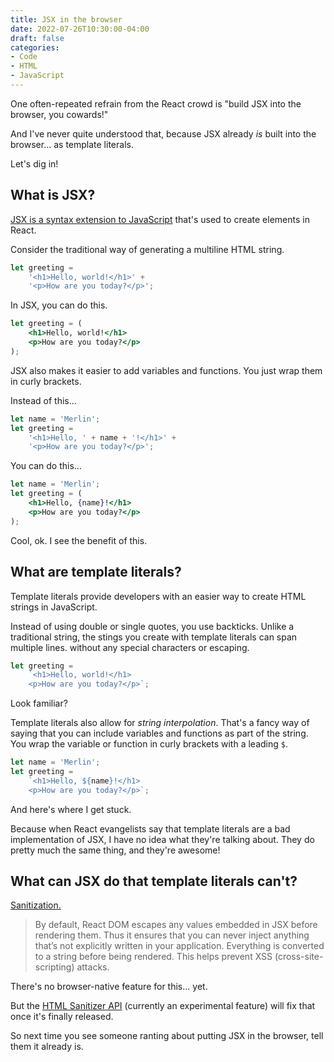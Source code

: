 ```yaml
---
title: JSX in the browser
date: 2022-07-26T10:30:00-04:00
draft: false
categories:
- Code
- HTML
- JavaScript
---
```


One often-repeated refrain from the React crowd is "build JSX into the browser, you cowards!"

And I've never quite understood that, because JSX already _is_ built into the browser... as template literals.

Let's dig in!

## What is JSX?

[JSX is a syntax extension to JavaScript](https://reactjs.org/docs/introducing-jsx.html) that's used to create elements in React.

Consider the traditional way of generating a multiline HTML string.

```js
let greeting =
	'<h1>Hello, world!</h1>' +
	'<p>How are you today?</p>';
```

In JSX, you can do this.

```jsx
let greeting = (
	<h1>Hello, world!</h1>
	<p>How are you today?</p>
);
```

JSX also makes it easier to add variables and functions. You just wrap them in curly brackets.

Instead of this...

```js
let name = 'Merlin';
let greeting =
	'<h1>Hello, ' + name + '!</h1>' +
	'<p>How are you today?</p>';
```

You can do this...

```jsx
let name = 'Merlin';
let greeting = (
	<h1>Hello, {name}!</h1>
	<p>How are you today?</p>
);
```

Cool, ok. I see the benefit of this.

## What are template literals?

Template literals provide developers with an easier way to create HTML strings in JavaScript.

Instead of using double or single quotes, you use backticks. Unlike a traditional string, the stings you create with template literals can span multiple lines. without any special characters or escaping.

```js
let greeting = 
	`<h1>Hello, world!</h1>
	<p>How are you today?</p>`;
```

Look familiar?

Template literals also allow for _string interpolation_. That's a fancy way of saying that you can include variables and functions as part of the string. You wrap the variable or function in curly brackets with a leading `$`.

```js
let name = 'Merlin';
let greeting = 
	`<h1>Hello, ${name}!</h1>
	<p>How are you today?</p>`;
```

And here's where I get stuck.

Because when React evangelists say that template literals are a bad implementation of JSX, I have no idea what they're talking about. They do pretty much the same thing, and they're awesome!

## What can JSX do that template literals can't?

[Sanitization.](/how-to-sanitize-html-strings-with-vanilla-js-to-reduce-your-risk-of-xss-attacks/)

> By default, React DOM escapes any values embedded in JSX before rendering them. Thus it ensures that you can never inject anything that’s not explicitly written in your application. Everything is converted to a string before being rendered. This helps prevent XSS (cross-site-scripting) attacks.

There's no browser-native feature for this... yet. 

But the [HTML Sanitizer API](https://developer.mozilla.org/en-US/docs/Web/API/HTML_Sanitizer_API) (currently an experimental feature) will fix that once it's finally released.

So next time you see someone ranting about putting JSX in the browser, tell them it already is.